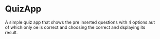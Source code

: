# QuizApp
 A simple quiz app that shows the pre inserted questions with 4 options aut of which only oe is correct and choosing the correct and dsplaying its result.
